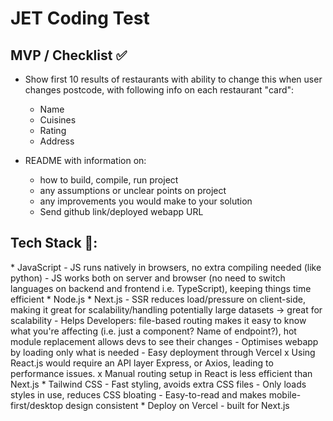 # JET Coding Test

## MVP / Checklist ✅
* Show first 10 results of restaurants with ability to change this when user changes postcode, with following info on each restaurant "card":
    - Name
    - Cuisines
    - Rating
    - Address

* README with information on:
    - how to build, compile, run project
    - any assumptions or unclear points on project
    - any improvements you would make to your solution
    - Send github link/deployed webapp URL

## Tech Stack 🤖:
*​ JavaScript
    - JS runs natively in browsers, no extra compiling needed (like python)
    - JS works both on server and browser (no need to switch languages on backend and frontend i.e. 
      TypeScript), keeping things time efficient
*​ Node.js
*​ Next.js
    - SSR reduces load/pressure on client-side, making it great for scalability/handling potentially large 
      datasets -> great for scalability
    - Helps Developers: file-based routing makes it easy to know what you're affecting (i.e. just a 
      component? 
      Name of endpoint?), hot module replacement allows devs to see their changes
    - Optimises webapp by loading only what is needed
    - Easy deployment through Vercel
    x Using React.js would require an API layer Express, or Axios, leading to performance issues.
    x Manual routing setup in React is less efficient than Next.js
*​ Tailwind CSS
     - Fast styling, avoids extra CSS files
     - Only loads styles in use, reduces CSS bloating
     - Easy-to-read and makes mobile-first/desktop design consistent
*​ Deploy on Vercel - built for Next.js
